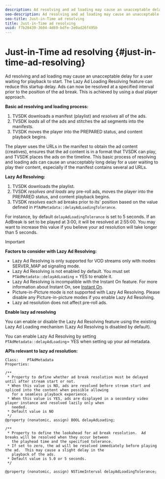 ```yaml
---
description: Ad resolving and ad loading may cause an unacceptable delay for a user waiting for playback to start. The Lazy Ad Loading Resolving feature can reduce this startup delay. Ads can now be resolved at a specified interval prior to the position of the ad break. This is achieved by using a dual player approach.
seo-description: Ad resolving and ad loading may cause an unacceptable delay for a user waiting for playback to start. The Lazy Ad Loading Resolving feature can reduce this startup delay. Ads can now be resolved at a specified interval prior to the position of the ad break. This is achieved by using a dual player approach.
seo-title: Just-in-Time ad resolving
title: Just-in-Time ad resolving
uuid: f7b20439-3604-4d69-bdfe-2e0ad26f495b
---
```


# Just-in-Time ad resolving {#just-in-time-ad-resolving}

Ad resolving and ad loading may cause an unacceptable delay for a user waiting for playback to start. The Lazy Ad Loading Resolving feature can reduce this startup delay. Ads can now be resolved at a specified interval prior to the position of the ad break. This is achieved by using a dual player approach.

**Basic ad resolving and loading process:**

  1. TVSDK downloads a manifest (playlist) and *resolves* all of the ads. 
  1. TVSDK *loads* all of the ads and stitches the ad segments into the manifests. 
  1. TVSDK moves the player into the PREPARED status, and content playback begins.

The player uses the URLs in the manifest to obtain the ad content (creatives), ensures that the ad content is in a format that TVSDK can play, and TVSDK places the ads on the timeline. This basic process of resolving and loading ads can cause an unacceptably long delay for a user waiting to play their content, especially if the manifest contains several ad URLs. 

**Lazy Ad Resolving:**

  1. TVSDK downloads the playlist. 
  1. TVSDK *resolves and loads* any pre-roll ads, moves the player into the PREPARED status, and content playback begins. 
  1. TVSDK *resolves* each ad breaks prior to its' position based on the value defined in `PTAdMetadata::delayAdLoadingTolerance`.

For instance, by default `delayAdLoadingTolerance` is set to 5 seconds. If an AdBreak is set to be played at 3:00, it will be resolved at 2:55:00. You may want to increase this value if you believe your ad resolution will take longer than 5 seconds.

>[!IMPORTANT]
>
>**Factors to consider with Lazy Ad Resolving:** 
>* Lazy Ad Resolving is only supported for VOD streams only with modes SERVER_MAP ad signaling mode. 
>* Lazy Ad Resolving is not enabled by default. You must set `PTAdMetadata::delayAdLoading` = YES to enable it. 
>* Lazy Ad Resolving is incompatible with the Instant On feature. For more information about Instant On, see [Instant On](../../tvsdk-3x-ios-prog/ios-3x-instant-on-ios.md). 
>* Picture-in-Picture mode is not supported with Lazy Ad Resolving. Please disable any Picture-in-picture modes if you enable Lazy Ad Resolving. 
>* Lazy ad resolution does not affect pre-roll ads. 
>
**Enable lazy ad resolving**

You can enable or disable the Lazy Ad Resolving feature using the existing Lazy Ad Loading mechanism (Lazy Ad Resolving is disabled by default).

You can enable Lazy Ad Resolving by setting `PTAdMetadata::delayAdLoading`= YES when setting up your ad metadata.

**APIs relevant to lazy ad resolution:**

```
Class:    PTAdMetadata 
Properties: 
  
/** 
 * Property to define whether ad break resolution must be delayed until after stream start or not. 
 * When this value is NO, ads are resolved before stream start and spliced into the content when possible allowing  
   for a seamless playback experience. 
 * When this value is YES, ads are displayed in a secondary video player instance and resolved lazily only when  
   needed. 
 * Default value is NO 
 */ 
@property (nonatomic, assign) BOOL delayAdLoading; 
  
/** 
 * Property to define the lookahead for ad break resolution.  Ad breaks will be resolved when they occur between  
   the playhead time and the specified tolerance. 
 * If set to zero, the ad will be resolved immediately before playing the ad.  This may cause a slight delay in the  
   playback of the ads. 
 * Default value is 5.0 or 5 seconds. 
 */ 
  
@property (nonatomic, assign) NSTimeInterval delayAdLoadingTolerance;
```